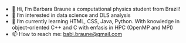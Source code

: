 - 👋 Hi, I’m Barbara Braune a computational physics student from Brazil!
- 👀 I’m interested in data science and DLS analysis
- 🌱 I’m currently learning HTML, CSS, Java, Python. With knowledge in object-oriented C++ and C with enfasis in HPC (OpenMP and MPI)
- 📫 How to reach me: babi.braune@gmail.com

<!---
barbarabraune/barbarabraune is a ✨ special ✨ repository because its `README.md` (this file) appears on your GitHub profile.
You can click the Preview link to take a look at your changes.
--->
